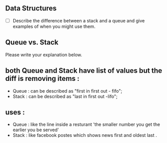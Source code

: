 ## Data Structures
* [ ] Describe the difference between a stack and a queue and give examples of when you might use them.

## Queue vs. Stack
Please write your explanation below.

## both Queue and Stack have list of values but the diff is removing items :
* Queue : can be described as "first in first out - fifo";
* Stack : can be described as "last in first out -lifo";

## uses :
* Queue : like the line inside a resturant 'the smaller number you get  the earlier you be served'
* Stack : like facebook postes which shows news first and oldest last .